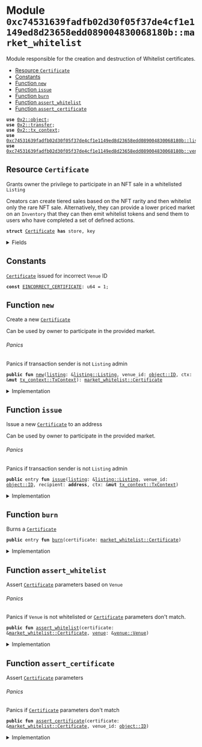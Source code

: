 <a name="0xc74531639fadfb02d30f05f37de4cf1e1149ed8d23658edd089004830068180b_market_whitelist"></a>

# Module `0xc74531639fadfb02d30f05f37de4cf1e1149ed8d23658edd089004830068180b::market_whitelist`

Module responsible for the creation and destruction of Whitelist certificates.

- [Resource `Certificate`](#0xc74531639fadfb02d30f05f37de4cf1e1149ed8d23658edd089004830068180b_market_whitelist_Certificate)
- [Constants](#@Constants_0)
- [Function `new`](#0xc74531639fadfb02d30f05f37de4cf1e1149ed8d23658edd089004830068180b_market_whitelist_new)
- [Function `issue`](#0xc74531639fadfb02d30f05f37de4cf1e1149ed8d23658edd089004830068180b_market_whitelist_issue)
- [Function `burn`](#0xc74531639fadfb02d30f05f37de4cf1e1149ed8d23658edd089004830068180b_market_whitelist_burn)
- [Function `assert_whitelist`](#0xc74531639fadfb02d30f05f37de4cf1e1149ed8d23658edd089004830068180b_market_whitelist_assert_whitelist)
- [Function `assert_certificate`](#0xc74531639fadfb02d30f05f37de4cf1e1149ed8d23658edd089004830068180b_market_whitelist_assert_certificate)

<pre><code><b>use</b> <a href="">0x2::object</a>;
<b>use</b> <a href="">0x2::transfer</a>;
<b>use</b> <a href="">0x2::tx_context</a>;
<b>use</b> <a href="listing.md#0xc74531639fadfb02d30f05f37de4cf1e1149ed8d23658edd089004830068180b_listing">0xc74531639fadfb02d30f05f37de4cf1e1149ed8d23658edd089004830068180b::listing</a>;
<b>use</b> <a href="venue.md#0xc74531639fadfb02d30f05f37de4cf1e1149ed8d23658edd089004830068180b_venue">0xc74531639fadfb02d30f05f37de4cf1e1149ed8d23658edd089004830068180b::venue</a>;
</code></pre>

<a name="0xc74531639fadfb02d30f05f37de4cf1e1149ed8d23658edd089004830068180b_market_whitelist_Certificate"></a>

## Resource `Certificate`

Grants owner the privilege to participate in an NFT sale in a
whitelisted <code>Listing</code>

Creators can create tiered sales based on the NFT rarity and then
whitelist only the rare NFT sale. Alternatively, they can provide a
lower priced market on an <code>Inventory</code> that they can then emit whitelist
tokens and send them to users who have completed a set of defined
actions.

<pre><code><b>struct</b> <a href="market_whitelist.md#0xc74531639fadfb02d30f05f37de4cf1e1149ed8d23658edd089004830068180b_market_whitelist_Certificate">Certificate</a> <b>has</b> store, key
</code></pre>

<details>
<summary>Fields</summary>

<dl>
<dt>
<code>id: <a href="_UID">object::UID</a></code>
</dt>
<dd>

</dd>
<dt>
<code>listing_id: <a href="_ID">object::ID</a></code>
</dt>
<dd>
 <code>Listing</code> from which this certificate can withdraw an <code>Nft</code>
</dd>
<dt>
<code>venue_id: <a href="_ID">object::ID</a></code>
</dt>
<dd>
 <code>Venue</code> from which this certificate can withdraw an <code>Nft</code>
</dd>
</dl>

</details>

<a name="@Constants_0"></a>

## Constants

<a name="0xc74531639fadfb02d30f05f37de4cf1e1149ed8d23658edd089004830068180b_market_whitelist_EINCORRECT_CERTIFICATE"></a>

<code><a href="market_whitelist.md#0xc74531639fadfb02d30f05f37de4cf1e1149ed8d23658edd089004830068180b_market_whitelist_Certificate">Certificate</a></code> issued for incorrect <code>Venue</code> ID

<pre><code><b>const</b> <a href="market_whitelist.md#0xc74531639fadfb02d30f05f37de4cf1e1149ed8d23658edd089004830068180b_market_whitelist_EINCORRECT_CERTIFICATE">EINCORRECT_CERTIFICATE</a>: u64 = 1;
</code></pre>

<a name="0xc74531639fadfb02d30f05f37de4cf1e1149ed8d23658edd089004830068180b_market_whitelist_new"></a>

## Function `new`

Create a new <code><a href="market_whitelist.md#0xc74531639fadfb02d30f05f37de4cf1e1149ed8d23658edd089004830068180b_market_whitelist_Certificate">Certificate</a></code>

Can be used by owner to participate in the provided market.

<a name="@Panics_1"></a>

###### Panics

Panics if transaction sender is not <code>Listing</code> admin

<pre><code><b>public</b> <b>fun</b> <a href="market_whitelist.md#0xc74531639fadfb02d30f05f37de4cf1e1149ed8d23658edd089004830068180b_market_whitelist_new">new</a>(<a href="listing.md#0xc74531639fadfb02d30f05f37de4cf1e1149ed8d23658edd089004830068180b_listing">listing</a>: &<a href="listing.md#0xc74531639fadfb02d30f05f37de4cf1e1149ed8d23658edd089004830068180b_listing_Listing">listing::Listing</a>, venue_id: <a href="_ID">object::ID</a>, ctx: &<b>mut</b> <a href="_TxContext">tx_context::TxContext</a>): <a href="market_whitelist.md#0xc74531639fadfb02d30f05f37de4cf1e1149ed8d23658edd089004830068180b_market_whitelist_Certificate">market_whitelist::Certificate</a>
</code></pre>

<details>
<summary>Implementation</summary>

<pre><code><b>public</b> <b>fun</b> <a href="market_whitelist.md#0xc74531639fadfb02d30f05f37de4cf1e1149ed8d23658edd089004830068180b_market_whitelist_new">new</a>(
    <a href="listing.md#0xc74531639fadfb02d30f05f37de4cf1e1149ed8d23658edd089004830068180b_listing">listing</a>: &Listing,
    venue_id: ID,
    ctx: &<b>mut</b> TxContext,
): <a href="market_whitelist.md#0xc74531639fadfb02d30f05f37de4cf1e1149ed8d23658edd089004830068180b_market_whitelist_Certificate">Certificate</a> {
    <a href="listing.md#0xc74531639fadfb02d30f05f37de4cf1e1149ed8d23658edd089004830068180b_listing_assert_listing_admin">listing::assert_listing_admin</a>(<a href="listing.md#0xc74531639fadfb02d30f05f37de4cf1e1149ed8d23658edd089004830068180b_listing">listing</a>, ctx);
    <a href="listing.md#0xc74531639fadfb02d30f05f37de4cf1e1149ed8d23658edd089004830068180b_listing_assert_venue">listing::assert_venue</a>(<a href="listing.md#0xc74531639fadfb02d30f05f37de4cf1e1149ed8d23658edd089004830068180b_listing">listing</a>, venue_id);

    <b>let</b> certificate = <a href="market_whitelist.md#0xc74531639fadfb02d30f05f37de4cf1e1149ed8d23658edd089004830068180b_market_whitelist_Certificate">Certificate</a> {
        id: <a href="_new">object::new</a>(ctx),
        listing_id: <a href="_id">object::id</a>(<a href="listing.md#0xc74531639fadfb02d30f05f37de4cf1e1149ed8d23658edd089004830068180b_listing">listing</a>),
        venue_id,
    };

    certificate
}
</code></pre>

</details>

<a name="0xc74531639fadfb02d30f05f37de4cf1e1149ed8d23658edd089004830068180b_market_whitelist_issue"></a>

## Function `issue`

Issue a new <code><a href="market_whitelist.md#0xc74531639fadfb02d30f05f37de4cf1e1149ed8d23658edd089004830068180b_market_whitelist_Certificate">Certificate</a></code> to an address

Can be used by owner to participate in the provided market.

<a name="@Panics_2"></a>

###### Panics

Panics if transaction sender is not <code>Listing</code> admin

<pre><code><b>public</b> entry <b>fun</b> <a href="market_whitelist.md#0xc74531639fadfb02d30f05f37de4cf1e1149ed8d23658edd089004830068180b_market_whitelist_issue">issue</a>(<a href="listing.md#0xc74531639fadfb02d30f05f37de4cf1e1149ed8d23658edd089004830068180b_listing">listing</a>: &<a href="listing.md#0xc74531639fadfb02d30f05f37de4cf1e1149ed8d23658edd089004830068180b_listing_Listing">listing::Listing</a>, venue_id: <a href="_ID">object::ID</a>, recipient: <b>address</b>, ctx: &<b>mut</b> <a href="_TxContext">tx_context::TxContext</a>)
</code></pre>

<details>
<summary>Implementation</summary>

<pre><code><b>public</b> entry <b>fun</b> <a href="market_whitelist.md#0xc74531639fadfb02d30f05f37de4cf1e1149ed8d23658edd089004830068180b_market_whitelist_issue">issue</a>(
    <a href="listing.md#0xc74531639fadfb02d30f05f37de4cf1e1149ed8d23658edd089004830068180b_listing">listing</a>: &Listing,
    venue_id: ID,
    recipient: <b>address</b>,
    ctx: &<b>mut</b> TxContext,
) {
    <b>let</b> certificate = <a href="market_whitelist.md#0xc74531639fadfb02d30f05f37de4cf1e1149ed8d23658edd089004830068180b_market_whitelist_new">new</a>(<a href="listing.md#0xc74531639fadfb02d30f05f37de4cf1e1149ed8d23658edd089004830068180b_listing">listing</a>, venue_id, ctx);
    <a href="_public_transfer">transfer::public_transfer</a>(certificate, recipient);
}
</code></pre>

</details>

<a name="0xc74531639fadfb02d30f05f37de4cf1e1149ed8d23658edd089004830068180b_market_whitelist_burn"></a>

## Function `burn`

Burns a <code><a href="market_whitelist.md#0xc74531639fadfb02d30f05f37de4cf1e1149ed8d23658edd089004830068180b_market_whitelist_Certificate">Certificate</a></code>

<pre><code><b>public</b> entry <b>fun</b> <a href="market_whitelist.md#0xc74531639fadfb02d30f05f37de4cf1e1149ed8d23658edd089004830068180b_market_whitelist_burn">burn</a>(certificate: <a href="market_whitelist.md#0xc74531639fadfb02d30f05f37de4cf1e1149ed8d23658edd089004830068180b_market_whitelist_Certificate">market_whitelist::Certificate</a>)
</code></pre>

<details>
<summary>Implementation</summary>

<pre><code><b>public</b> entry <b>fun</b> <a href="market_whitelist.md#0xc74531639fadfb02d30f05f37de4cf1e1149ed8d23658edd089004830068180b_market_whitelist_burn">burn</a>(
    certificate: <a href="market_whitelist.md#0xc74531639fadfb02d30f05f37de4cf1e1149ed8d23658edd089004830068180b_market_whitelist_Certificate">Certificate</a>,
) {
    <b>let</b> <a href="market_whitelist.md#0xc74531639fadfb02d30f05f37de4cf1e1149ed8d23658edd089004830068180b_market_whitelist_Certificate">Certificate</a> {
        id,
        listing_id: _,
        venue_id: _,
    } = certificate;

    <a href="_delete">object::delete</a>(id);
}
</code></pre>

</details>

<a name="0xc74531639fadfb02d30f05f37de4cf1e1149ed8d23658edd089004830068180b_market_whitelist_assert_whitelist"></a>

## Function `assert_whitelist`

Assert <code><a href="market_whitelist.md#0xc74531639fadfb02d30f05f37de4cf1e1149ed8d23658edd089004830068180b_market_whitelist_Certificate">Certificate</a></code> parameters based on <code>Venue</code>

<a name="@Panics_3"></a>

###### Panics

Panics if <code>Venue</code> is not whitelisted or <code><a href="market_whitelist.md#0xc74531639fadfb02d30f05f37de4cf1e1149ed8d23658edd089004830068180b_market_whitelist_Certificate">Certificate</a></code> parameters
don't match.

<pre><code><b>public</b> <b>fun</b> <a href="market_whitelist.md#0xc74531639fadfb02d30f05f37de4cf1e1149ed8d23658edd089004830068180b_market_whitelist_assert_whitelist">assert_whitelist</a>(certificate: &<a href="market_whitelist.md#0xc74531639fadfb02d30f05f37de4cf1e1149ed8d23658edd089004830068180b_market_whitelist_Certificate">market_whitelist::Certificate</a>, <a href="venue.md#0xc74531639fadfb02d30f05f37de4cf1e1149ed8d23658edd089004830068180b_venue">venue</a>: &<a href="venue.md#0xc74531639fadfb02d30f05f37de4cf1e1149ed8d23658edd089004830068180b_venue_Venue">venue::Venue</a>)
</code></pre>

<details>
<summary>Implementation</summary>

<pre><code><b>public</b> <b>fun</b> <a href="market_whitelist.md#0xc74531639fadfb02d30f05f37de4cf1e1149ed8d23658edd089004830068180b_market_whitelist_assert_whitelist">assert_whitelist</a>(certificate: &<a href="market_whitelist.md#0xc74531639fadfb02d30f05f37de4cf1e1149ed8d23658edd089004830068180b_market_whitelist_Certificate">Certificate</a>, <a href="venue.md#0xc74531639fadfb02d30f05f37de4cf1e1149ed8d23658edd089004830068180b_venue">venue</a>: &Venue) {
    <a href="venue.md#0xc74531639fadfb02d30f05f37de4cf1e1149ed8d23658edd089004830068180b_venue_assert_is_whitelisted">venue::assert_is_whitelisted</a>(<a href="venue.md#0xc74531639fadfb02d30f05f37de4cf1e1149ed8d23658edd089004830068180b_venue">venue</a>);
    <a href="market_whitelist.md#0xc74531639fadfb02d30f05f37de4cf1e1149ed8d23658edd089004830068180b_market_whitelist_assert_certificate">assert_certificate</a>(certificate, <a href="_id">object::id</a>(<a href="venue.md#0xc74531639fadfb02d30f05f37de4cf1e1149ed8d23658edd089004830068180b_venue">venue</a>));
}
</code></pre>

</details>

<a name="0xc74531639fadfb02d30f05f37de4cf1e1149ed8d23658edd089004830068180b_market_whitelist_assert_certificate"></a>

## Function `assert_certificate`

Assert <code><a href="market_whitelist.md#0xc74531639fadfb02d30f05f37de4cf1e1149ed8d23658edd089004830068180b_market_whitelist_Certificate">Certificate</a></code> parameters

<a name="@Panics_4"></a>

###### Panics

Panics if <code><a href="market_whitelist.md#0xc74531639fadfb02d30f05f37de4cf1e1149ed8d23658edd089004830068180b_market_whitelist_Certificate">Certificate</a></code> parameters don't match

<pre><code><b>public</b> <b>fun</b> <a href="market_whitelist.md#0xc74531639fadfb02d30f05f37de4cf1e1149ed8d23658edd089004830068180b_market_whitelist_assert_certificate">assert_certificate</a>(certificate: &<a href="market_whitelist.md#0xc74531639fadfb02d30f05f37de4cf1e1149ed8d23658edd089004830068180b_market_whitelist_Certificate">market_whitelist::Certificate</a>, venue_id: <a href="_ID">object::ID</a>)
</code></pre>

<details>
<summary>Implementation</summary>

<pre><code><b>public</b> <b>fun</b> <a href="market_whitelist.md#0xc74531639fadfb02d30f05f37de4cf1e1149ed8d23658edd089004830068180b_market_whitelist_assert_certificate">assert_certificate</a>(certificate: &<a href="market_whitelist.md#0xc74531639fadfb02d30f05f37de4cf1e1149ed8d23658edd089004830068180b_market_whitelist_Certificate">Certificate</a>, venue_id: ID) {
    <b>assert</b>!(certificate.venue_id == venue_id, <a href="market_whitelist.md#0xc74531639fadfb02d30f05f37de4cf1e1149ed8d23658edd089004830068180b_market_whitelist_EINCORRECT_CERTIFICATE">EINCORRECT_CERTIFICATE</a>);
}
</code></pre>

</details>
